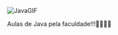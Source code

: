 ![JavaGIF](https://github.com/user-attachments/assets/1509a463-bff1-4d85-ba85-fe7d00b5970b)

Aulas de Java pela faculdade!!!🎉🎉🎉🎉
